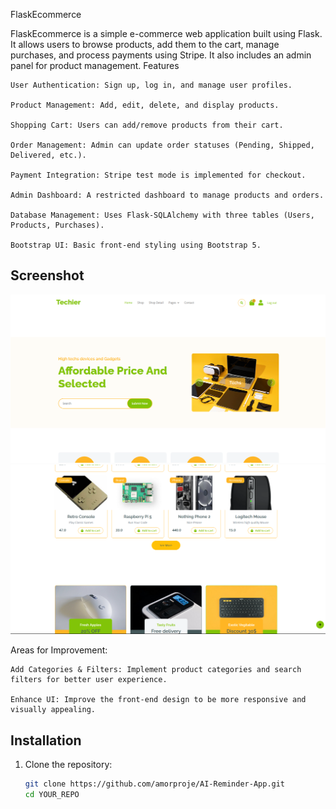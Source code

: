 FlaskEcommerce

FlaskEcommerce is a simple e-commerce web application built using Flask. It allows users to browse products, add them to the cart, manage purchases, and process payments using Stripe. It also includes an admin panel for product management.
Features

    User Authentication: Sign up, log in, and manage user profiles.

    Product Management: Add, edit, delete, and display products.

    Shopping Cart: Users can add/remove products from their cart.

    Order Management: Admin can update order statuses (Pending, Shipped, Delivered, etc.).

    Payment Integration: Stripe test mode is implemented for checkout.

    Admin Dashboard: A restricted dashboard to manage products and orders.

    Database Management: Uses Flask-SQLAlchemy with three tables (Users, Products, Purchases).

    Bootstrap UI: Basic front-end styling using Bootstrap 5.

## Screenshot
![Screenshot](screenshot1.png)
![Screenshot](screenshot2.png)

Areas for Improvement:

    Add Categories & Filters: Implement product categories and search filters for better user experience.

    Enhance UI: Improve the front-end design to be more responsive and visually appealing.


## Installation  

1. Clone the repository:  
   ```sh
   git clone https://github.com/amorproje/AI-Reminder-App.git
   cd YOUR_REPO


